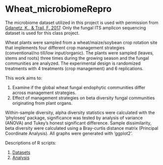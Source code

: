 # Wheat_microbiomeRepro

The microbiome dataset utilized in this project is used with permission from [Gdanetz, K., & Trail, F. 2017](https://apsjournals.apsnet.org/doi/abs/10.1094/PBIOMES-05-17-0023-R). Only the fungal ITS amplicon sequencing dataset is used for this class project.

Wheat plants were sampled from a wheat/maize/soybean crop rotation site that implements four different crop management strategies (conventional/no till/low input/organic). The plants were sampled (leaves, stems and roots) three times during the growing season and the fungal communities are analyzed. The experimental design is randomized treatments with 4 treatments (crop management) and 6 replications. 

This work aims to:
1. Examine if the global wheat fungal endophytic communities differ across management strategies.
2. Effect of management strategies on beta diversity fungal communities originating from plant organs.

Within-sample diversity, alpha diversity statistics were calculated with the ‘phyloseq’ package, significance was tested by analysis of variance (ANOVA) and Tukey’s honest significant difference. Sample dissimilarity, beta diversity were calculated using a Bray-curtis distance matrix (Principal Coordinate Analysis). All graphs were generated with ‘ggplot2’. 

Descriptions of R scripts:
1. [Datasets](https://github.com/jruwona/Wheat_microbiomeRepro/tree/main/Data_files) 
2. [Analysis](https://github.com/jruwona/Wheat_microbiomeRepro/blob/main/Wheat_microbiomeReproScripts.Rmd)

